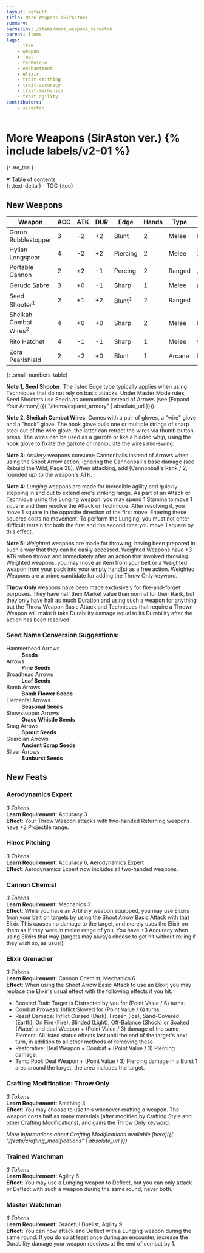 ```yaml
---
layout: default
title: More Weapons (SirAston)
summary:
permalink: /items/more_weapons_siraston
parent: Items
tags:
    - item
    - weapon
    - feat
    - technique
    - enchantment
    - elixir
    - trait-smithing
    - trait-accuracy
    - trait-mechanics
    - trait-agility
contributors:
    - siraston
---
```


# More Weapons (SirAston ver.) {% include labels/v2-01 %}
{: .no_toc }

<details open markdown="block">
  <summary>
    Table of contents
  </summary>
  {: .text-delta }
- TOC
{:toc}
</details>

## New Weapons

| Weapon                          | ACC | ATK | DUR | Edge                 | Hands | Type   | Keywords                                          |
|---------------------------------|-----|-----|-----|----------------------|-------|--------|---------------------------------------------------|
| Goron Rubblestopper             | 3   | -2  | +2  | Blunt                | 2     | Melee  | Defensive, Sweeping                               |
| Hylian Longspear                | 4   | -2  | +2  | Piercing             | 2     | Melee  | [Extending]({{ "/items/expand_armory/extending" | absolute_url }}), Sweeping                   |
| Portable Cannon                 | 2   | +2  | -1  | Percing              | 2     | Ranged | Artillery<sup>3</sup>                             |
| Gerudo Sabre                    | 3   | +0  | -1  | Sharp                | 1     | Melee  | Lunging<sup>4</sup>                               |
| Seed Shooter<sup>1</sup>        | 2   | +1  | +2  | Blunt<sup>1</sup>    | 2     | Ranged |                                                   |
| Sheikah Combat Wires<sup>2</sup> | 4   | +0  | +0  | Sharp                | 2     | Melee  | Hands-Free, Sweeping                              |
| Rito Hatchet                    | 4   | -1  | -1  | Sharp                | 1     | Melee  | Weighted<sup>5</sup>                              |
| Zora Pearlshield                | 2   | -2  | +0  | Blunt                | 1     | Arcane | Defensive, Wizardly                               |
{: .small-numbers-table}

**Note 1, Seed Shooter**: The listed Edge type typically applies when using Techniques that do not rely on basic attacks. Under Master Mode rules, Seed Shooters use Seeds as ammunition instead of Arrows (see [Expand Your Armory]({{ "/items/expand_armory" | absolute_url }})).

**Note 2, Sheikah Combat Wires**: Comes with a pair of gloves, a "wire" glove and a "hook" glove. The hook glove pulls one or multiple strings of sharp steel out of the wire glove, the latter can retract the wires via thumb button press. The wires can be used as a garrote or like a bladed whip, using the hook glove to fixate the garrote or manipulate the wires mid-swing.

**Note 3**: *Artillery* weapons consume Cannonballs instead of Arrows when using the Shoot Arrow action, ignoring the Cannonball's base damage (see Rebuild the Wild, Page 38). When attacking, add (Cannonball's Rank / 2, rounded up) to the weapon's ATK.

**Note 4**: *Lunging* weapons are made for incredible agility and quickly stepping in and out to extend one's striking range. As part of an Attack or Technique using the Lunging weapon, you may spend 1 Stamina to move 1 square and then resolve the Attack or Technique. After resolving it, you move 1 square in the opposite direction of the first move. Entering these squares costs no movement. To perform the Lunging, you must not enter difficult terrain for both the first and the second time you move 1 square by this effect.

**Note 5**: *Weighted* weapons are made for throwing, having been prepared in such a way that they can be easily accessed. Weighted Weapons have +3 ATK when thrown and immediately after an action that involved throwing Weighted weapons, you may move an item from your belt or a Weighted weapon from your pack into your empty hand(s) as a free action. Weighted Weapons are a prime candidate for adding the Throw Only keyword.

**Throw Only** weapons have been made exclusively for fire-and-forget purposes. They have half their Market value than normal for their Rank, but they only have half as much Duration and using such a weapon for anything but the Throw Weapon Basic Attack and Techniques that require a Thrown Weapon will make it take Durability damage equal to its Durability after the action has been resolved. 

### Seed Name Conversion Suggestions:

<dl>
  <dt>Hammerhead Arrows</dt>
  <dd><strong>Seeds</strong></dd>

  <dt>Arrows</dt>
  <dd><strong>Pine Seeds</strong></dd>

  <dt>Broadhead Arrows</dt>
  <dd><strong>Leaf Seeds</strong></dd>

  <dt>Bomb Arrows</dt>
  <dd><strong>Bomb Flower Seeds</strong></dd>

  <dt>Elemental Arrows</dt>
  <dd><strong>Seasonal Seeds</strong></dd>

  <dt>Showstopper Arrows</dt>
  <dd><strong>Grass Whistle Seeds</strong></dd>

  <dt>Snag Arrows</dt>
  <dd><strong>Sprout Seeds</strong></dd>

  <dt>Guardian Arrows</dt>
  <dd><strong>Ancient Scrap Seeds</strong></dd>

  <dt>Silver Arrows</dt>
  <dd><strong>Sunburst Seeds</strong></dd>
</dl>

## New Feats

### Aerodynamics Expert
*3 Tokens*  
**Learn Requirement**: Accuracy 3  
**Effect**: Your Throw Weapon attacks with two-handed Returning weapons have +2 Projectile range.

### Hinox Pitching
*3 Tokens*  
**Learn Requirement**: Accuracy 6, Aerodynamics Expert  
**Effect**: Aerodynamics Expert now includes all two-handed weapons.

### Cannon Chemist
*3 Tokens*  
**Learn Requirement**: Mechanics 3  
**Effect**: While you have an Artillery weapon equipped, you may use Elixirs from your belt on targets by using the Shoot Arrow Basic Attack with that Elixir. This causes no damage to the target, and merely uses the Elixir on them as if they were in melee range of you. You have +3 Accuracy when using Elixirs that way (targets may always choose to get hit without rolling if they wish so, as usual)

### Elixir Grenadier
*3 Tokens*  
**Learn Requirement**: Cannon Chemist, Mechanics 6  
**Effect**: When using the Shoot Arrow Basic Attack to use an Elixir, you may replace the Elixir's usual effect with the following effects if you hit:  
- Boosted Trait: Target is Distracted by you for (Point Value / 6) turns.
- Combat Prowess: Inflict Slowed for (Point Value / 6) turns.
- Resist Damage: Inflict Cursed (Dark), Frozen (Ice), Sand-Covered (Earth), On Fire (Fire), Blinded (Light), Off-Balance (Shock) or Soaked (Water) and deal Weapon + (Point Value / 3) damage of the same Element. All listed status effects last until the end of the target's next turn, in addition to all other methods of removing these.
- Restorative: Deal Weapon + Combat + (Point Value / 3) Piercing damage.
- Temp Pool: Deal Weapon + (Point Value / 3) Piercing damage in a Burst 1 area around the target, the area includes the target.

### Crafting Modification: Throw Only
*3 Tokens*  
**Learn Requirement**: Smithing 3  
**Effect**: You may choose to use this whenever crafting a weapon. The weapon costs half as many materials (after modified by Crafting Style and other Crafting Modifications), and gains the Throw Only keyword.

*More informations about Crafting Modifications available [here]({{ "/feats/crafting_modifications" | absolute_url }})*

### Trained Watchman
*3 Tokens*  
**Learn Requirement**: Agility 6  
**Effect**: You may use a Lunging weapon to Deflect, but you can only attack or Deflect with such a weapon during the same round, never both.

### Master Watchman
*6 Tokens*  
**Learn Requirement**: Graceful Duelist, Agility 9  
**Effect**: You can now attack and Deflect with a Lunging weapon during the same round. If you do so at least once during an encounter, increase the Durability damage your weapon receives at the end of combat by 1.